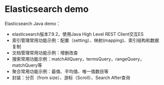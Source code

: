 # Elasticsearch demo

Elasticsearch Java demo：

- elasticsearch版本7.9.2，使用Java High Level REST Client交互ES
- 索引管理常用功能示例：配置（setting）、映射(mapping)、索引结构和数据复制
- 文档管理常用功能示例：增删改查
- 搜索常用功能示例：matchAllQuery，termsQuery，rangeQuery，matchQuery等
- 聚合常用功能示例：最值、平均值、唯一值数目等
- 封装：分页（from size）、游标（Scroll）、Search After查询
